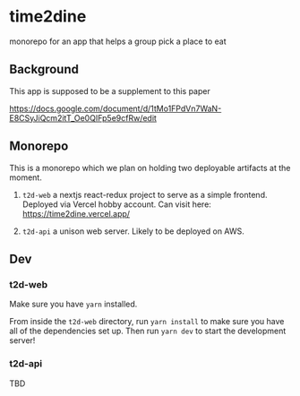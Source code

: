 # time2dine
monorepo for an app that helps a group pick a place to eat

## Background

This app is supposed to be a supplement to this paper

https://docs.google.com/document/d/1tMo1FPdVn7WaN-E8CSyJiQcm2itT_Oe0QIFp5e9cfRw/edit

## Monorepo

This is a monorepo which we plan on holding two deployable artifacts at the moment.

1) `t2d-web` a nextjs react-redux project to serve as a simple frontend. Deployed via Vercel hobby account. Can visit here: https://time2dine.vercel.app/

2) `t2d-api` a unison web server. Likely to be deployed on AWS.


## Dev

### t2d-web

Make sure you have `yarn` installed.

From inside the `t2d-web` directory, run `yarn install` to make sure you have all of the dependencies set up. Then run `yarn dev` to start the development server!

### t2d-api

TBD